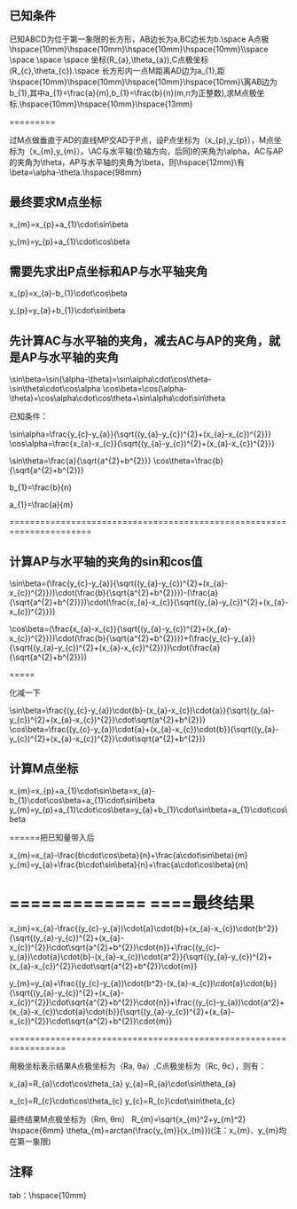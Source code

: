 ## 已知条件

已知ABCD为位于第一象限的长方形，AB边长为a,BC边长为b.\space A点极\hspace{10mm}\hspace{10mm}\hspace{10mm}\hspace{10mm}\\\space \space \space \space 坐标(R_{a},\theta_{a}),C点极坐标(R_{c},\theta_{c}).\space 长方形内一点M距离AD边为a_{1},距\hspace{10mm}\hspace{10mm}\hspace{10mm}\hspace{10mm}\\离AB边为b_{1},其中a_{1}=\frac{a}{m},b_{1}=\frac{b}{n}(m,n为正整数),求M点极坐标.\hspace{10mm}\hspace{10mm}\hspace{13mm}



=========

过M点做垂直于AD的直线MP交AD于P点，设P点坐标为（x_{p},y_{p}），M点坐标为（x_{m},y_{m}）。\\AC与水平轴(负轴方向，后同)的夹角为\alpha，AC与AP的夹角为\theta，AP与水平轴的夹角为\beta，则\hspace{12mm}\\有\beta=\alpha-\theta.\hspace{98mm}






## 最终要求M点坐标

x_{m}=x_{p}+a_{1}\cdot\sin\beta

y_{m}=y_{p}+a_{1}\cdot\cos\beta


## 需要先求出P点坐标和AP与水平轴夹角


x_{p}=x_{a}-b_{1}\cdot\cos\beta

y_{p}=y_{a}+b_{1}\cdot\sin\beta



## 先计算AC与水平轴的夹角，减去AC与AP的夹角，就是AP与水平轴的夹角

\sin\beta=\sin(\alpha-\theta)=\sin\alpha\cdot\cos\theta-\sin\theta\cdot\cos\alpha
\cos\beta=\cos(\alpha-\theta)=\cos\alpha\cdot\cos\theta+\sin\alpha\cdot\sin\theta



已知条件：

\sin\alpha=\frac{y_{c}-y_{a}}{\sqrt{(y_{a}-y_{c})^{2}+(x_{a}-x_{c})^{2}}}
\cos\alpha=\frac{x_{a}-x_{c}}{\sqrt{(y_{a}-y_{c})^{2}+(x_{a}-x_{c})^{2}}}

\sin\theta=\frac{a}{\sqrt{a^{2}+b^{2}}}
\cos\theta=\frac{b}{\sqrt{a^{2}+b^{2}}}

b_{1}=\frac{b}{n}

a_{1}=\frac{a}{m}




======================================================================


## 计算AP与水平轴的夹角的sin和cos值

\sin\beta=(\frac{y_{c}-y_{a}}{\sqrt{(y_{a}-y_{c})^{2}+(x_{a}-x_{c})^{2}}})\cdot(\frac{b}{\sqrt{a^{2}+b^{2}}})-(\frac{a}{\sqrt{a^{2}+b^{2}}})\cdot(\frac{x_{a}-x_{c}}{\sqrt{(y_{a}-y_{c})^{2}+(x_{a}-x_{c})^{2}}})


\cos\beta=(\frac{x_{a}-x_{c}}{\sqrt{(y_{a}-y_{c})^{2}+(x_{a}-x_{c})^{2}}})\cdot(\frac{b}{\sqrt{a^{2}+b^{2}}})+(\frac{y_{c}-y_{a}}{\sqrt{(y_{a}-y_{c})^{2}+(x_{a}-x_{c})^{2}}})\cdot(\frac{a}{\sqrt{a^{2}+b^{2}}})


=====

化减一下

\sin\beta=\frac{(y_{c}-y_{a})\cdot{b}-(x_{a}-x_{c})\cdot{a}}{\sqrt{(y_{a}-y_{c})^{2}+(x_{a}-x_{c})^{2}}\cdot\sqrt{a^{2}+b^{2}}}
\cos\beta=\frac{(y_{c}-y_{a})\cdot{a}+(x_{a}-x_{c})\cdot{b}}{\sqrt{(y_{a}-y_{c})^{2}+(x_{a}-x_{c})^{2}}\cdot\sqrt{a^{2}+b^{2}}}





## 计算M点坐标

x_{m}=x_{p}+a_{1}\cdot\sin\beta=x_{a}-b_{1}\cdot\cos\beta+a_{1}\cdot\sin\beta
y_{m}=y_{p}+a_{1}\cdot\cos\beta=y_{a}+b_{1}\cdot\sin\beta+a_{1}\cdot\cos\beta


======把已知量带入后

x_{m}=x_{a}-\frac{b\cdot\cos\beta}{n}+\frac{a\cdot\sin\beta}{m}
y_{m}=y_{a}+\frac{b\cdot\sin\beta}{n}+\frac{a\cdot\cos\beta}{m}

=============
====最终结果
=============

x_{m}=x_{a}-\frac{(y_{c}-y_{a})\cdot{a}\cdot{b}+(x_{a}-x_{c})\cdot{b^2}}{\sqrt{(y_{a}-y_{c})^{2}+(x_{a}-x_{c})^{2}}\cdot\sqrt{a^{2}+b^{2}}\cdot{n}}+\frac{(y_{c}-y_{a})\cdot{a}\cdot{b}-(x_{a}-x_{c})\cdot{a^2}}{\sqrt{(y_{a}-y_{c})^{2}+(x_{a}-x_{c})^{2}}\cdot\sqrt{a^{2}+b^{2}}\cdot{m}}

y_{m}=y_{a}+\frac{(y_{c}-y_{a})\cdot{b^2}-(x_{a}-x_{c})\cdot{a}\cdot{b}}{\sqrt{(y_{a}-y_{c})^{2}+(x_{a}-x_{c})^{2}}\cdot\sqrt{a^{2}+b^{2}}\cdot{n}}+\frac{(y_{c}-y_{a})\cdot{a^2}+(x_{a}-x_{c})\cdot{a}\cdot{b}}{\sqrt{(y_{a}-y_{c})^{2}+(x_{a}-x_{c})^{2}}\cdot\sqrt{a^{2}+b^{2}}\cdot{m}}








=================================================================

用极坐标表示结果A点极坐标为（Ra, θa）,C点极坐标为（Rc, θc），则有：


x_{a}=R_{a}\cdot\cos\theta_{a}
y_{a}=R_{a}\cdot\sin\theta_{a}


x_{c}=R_{c}\cdot\cos\theta_{c}
y_{c}=R_{c}\cdot\sin\theta_{c}



最终结果M点极坐标为（Rm, θm）
R_{m}=\sqrt{x_{m}^2+y_{m}^2}
\hspace{6mm}
\theta_{m}=arctan(\frac{y_{m}}{x_{m}})(注：x_{m}、y_{m}均在第一象限)








## 注释

tab：\hspace{10mm}



















































